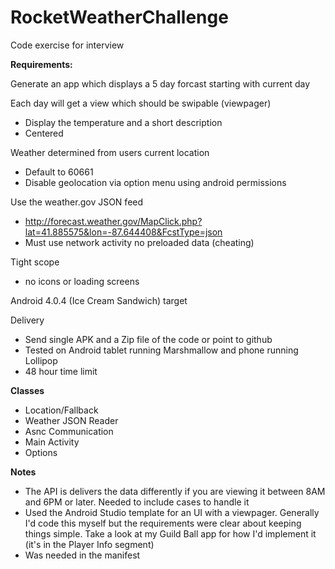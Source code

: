 # RocketWeatherChallenge
Code exercise for interview

<b>Requirements:</b>

Generate an app which displays a 5 day forcast starting with current day

Each day will get a view which should be swipable (viewpager)
- Display the temperature and a short description
- Centered 

Weather determined from users current location
- Default to 60661
- Disable geolocation via option menu using android permissions

Use the weather.gov JSON feed
- http://forecast.weather.gov/MapClick.php?lat=41.885575&lon=-87.644408&FcstType=json
- Must use network activity no preloaded data (cheating) 

Tight scope 
- no icons or loading screens

Android 4.0.4 (Ice Cream Sandwich) target 

Delivery
- Send single APK and a Zip file of the code or point to github
- Tested on Android tablet running Marshmallow and phone running Lollipop
- 48 hour time limit

<b>Classes</b>
- Location/Fallback 
- Weather JSON Reader
- Asnc Communication
- Main Activity
- Options

<b>Notes</b>
- The API is delivers the data differently if you are viewing it between 8AM and 6PM or later. Needed to include cases to handle it
- Used the Android Studio template for an UI with a viewpager. Generally I'd code this myself but the requirements were clear 
about keeping things simple. Take a look at my Guild Ball app for how I'd implement it (it's in the Player Info segment)
-  <uses-permission android:name="android.permission.INTERNET"/> Was needed in the manifest
